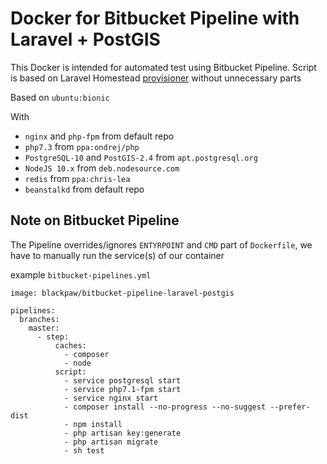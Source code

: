 # Docker for Bitbucket Pipeline with Laravel + PostGIS
This Docker is intended for automated test using Bitbucket Pipeline. Script is based on Laravel Homestead [provisioner](https://github.com/laravel/settler) without unnecessary parts

Based on `ubuntu:bionic`

With
- `nginx` and `php-fpm` from default repo
- `php7.3` from `ppa:ondrej/php`
- `PostgreSQL-10` and `PostGIS-2.4` from `apt.postgresql.org`
- `NodeJS 10.x` from `deb.nodesource.com`
- `redis` from `ppa:chris-lea`
- `beanstalkd` from default repo

## Note on Bitbucket Pipeline
The Pipeline overrides/ignores `ENTYRPOINT` and `CMD` part of `Dockerfile`, 
we have to manually run the service(s) of our container

example `bitbucket-pipelines.yml`
```
image: blackpaw/bitbucket-pipeline-laravel-postgis

pipelines:
  branches:
    master:
      - step:
          caches:
            - composer
            - node
          script:
            - service postgresql start
            - service php7.1-fpm start
            - service nginx start
            - composer install --no-progress --no-suggest --prefer-dist
            - npm install
            - php artisan key:generate
            - php artisan migrate
            - sh test
```
